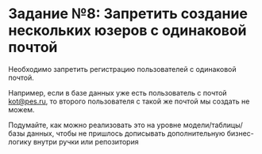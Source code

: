 # Задание №8: Запретить создание нескольких юзеров с одинаковой почтой

Необходимо запретить регистрацию пользователей с одинаковой почтой.

Например, если в базе данных уже есть пользователь с почтой kot@pes.ru, то второго пользователя с такой же почтой мы
создать не можем.

Подумайте, как можно реализовать это на уровне модели/таблицы/базы данных, чтобы не пришлось дописывать дополнительную
бизнес-логику внутри ручки или репозитория